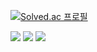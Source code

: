 

[![Solved.ac
프로필](http://mazassumnida.wtf/api/mini/generate_badge?boj=dlrghks2090)](https://solved.ac/dlrghks2090)
<br>


<img src="https://img.shields.io/badge/Python-6666FF?style=flat-square&logo=firebase&logoColor=white"/> <img src="https://img.shields.io/badge/Java-CC3333?style=flat-square&logo=firebase&logoColor=white"/> <img src="https://img.shields.io/badge/Spring-009900?style=flat-square&logo=firebase&logoColor=white"/>
